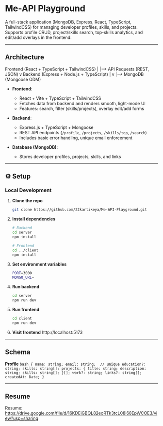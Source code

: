 # Me-API Playground

A full-stack application (MongoDB, Express, React, TypeScript, TailwindCSS) for managing developer profiles, skills, and projects.  
Supports profile CRUD, project/skills search, top-skills analytics, and edit/add overlays in the frontend.

---

## Architecture
Frontend (React + TypeScript + TailwindCSS)
|
|–> API Requests (REST, JSON)
v
Backend (Express + Node.js + TypeScript)
|
v
|–> MongoDB (Mongoose ODM)

- **Frontend**:  
  - React + Vite + TypeScript + TailwindCSS  
  - Fetches data from backend and renders smooth, light-mode UI  
  - Features: search, filter (skills/projects), overlay edit/add forms  

- **Backend**:  
  - Express.js + TypeScript + Mongoose  
  - REST API endpoints (`/profile`, `/projects`, `/skills/top`, `/search`)  
  - Includes basic error handling, unique email enforcement  

- **Database (MongoDB)**:  
  - Stores developer profiles, projects, skills, and links  

---

## ⚙️ Setup

### Local Development

1. **Clone the repo**
   ```bash
   git clone https://github.com/22kartikeya/Me-API-Playground.git
   ```
2. **Install dependencies**
    ```bash
    # Backend
    cd server
    npm install

    # Frontend
    cd ../client
    npm install
    ```
3. **Set environment variables**
    ```bash
    PORT=3000
    MONGO_URI=
    ```
4. **Run backend**
    ```bash
    cd server
    npm run dev
    ```
5. **Run frontend**
    ```bash
    cd client
    npm run dev
    ```
6. **Visit frontend** 
    http://localhost:5173

---

## Schema

**Profile**
    ```bash
    {
        name: string;
        email: string;  // unique
        education?: string;
        skills: string[];
        projects: {
            title: string;
            description: string;
            skills: string[];
        }[];
        work?: string;
        links?: string[];
        createdAt: Date;
    }
    ```

---

## Resume

Resume: https://drive.google.com/file/d/16KDEiGBQL82eoRTk3tcL08i68EpWCOE3/view?usp=sharing
